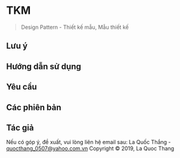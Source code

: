 # TKM
> Design Pattern - Thiết kế mẫu, Mẫu thiết kế

## Lưu ý

## Hướng dẫn sử dụng

## Yêu cầu

## Các phiên bản

## Tác giả

Nếu có góp ý, đề xuất, vui lòng liên hệ email sau:
La Quốc Thắng - quocthang_0507@yahoo.com.vn
Copyright © 2019, La Quoc Thang